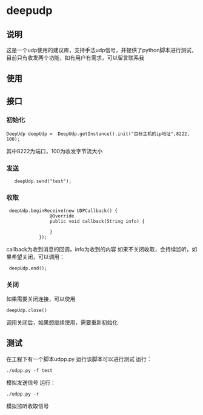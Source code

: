 # deepudp
## 说明
这是一个udp使用的建议库，支持手法udp信号，并提供了python脚本进行测试，目前只有收发两个功能，如有用户有需求，可以留言联系我
## 使用
## 接口
### 初始化

```
DeepUdp deepUdp =  DeepUdp.getInstance().init("目标主机的ip地址",8222, 100);
```
其中8222为端口，100为收发字节流大小

### 发送

```
   deepUdp.send("test");
```

### 收取

```
 deepUdp.beginReceive(new UDPCallback() {
                @Override
                public void callback(String info) {
                   
                }
            });
```
callback为收到消息的回调，info为收到的内容
如果不关闭收取，会持续监听，如果希望关闭，可以调用：
```
 deepUdp.end();
```
### 关闭
如果需要关闭连接，可以使用

```
deepUdp.close()
```
调用关闭后，如果想继续使用，需要重新初始化

## 测试
在工程下有一个脚本udpp.py
运行该脚本可以进行测试
运行：

```
./udpp.py -f test
```
模拟发送信号
运行：

```
./udpp.py -r
```
模拟监听收取信号
